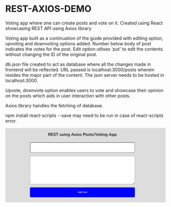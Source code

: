 # REST-AXIOS-DEMO
Voting app where one can create posts and vote on it. Created using React showcasing REST API using Axios library

Voting app built as a continuation of the guide provided with editing option, upvoting and downvoting options added. 
Number below body of post indicates the votes for the post.
Edit option utlises 'put' to edit the contents without changing the ID of the original post.

db.json file created to act as database where all the changes made in frontend will be reflected. 
URL passed is localhost:3000/posts wherein resides the major part of the content. The json server needs to be hosted in localhost:3000.

Upvote, downvote option enables users to vote and showcase their opinion on the posts which aids in user interaction with other posts.

Axios library handles the fetching of database. 

npm install react-scripts --save 
may need to be run in case of react-scripts error.

![ezcv logo](https://raw.githubusercontent.com/Abhishek0R/REST-AXIOS-DEMO/main/101.png)
